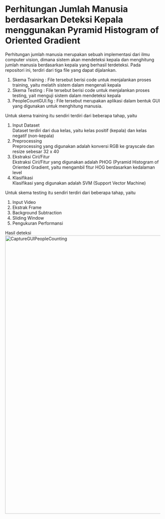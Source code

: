 # Perhitungan Jumlah Manusia berdasarkan Deteksi Kepala menggunakan Pyramid Histogram of Oriented Gradient

Perhitungan jumlah manusia merupakan sebuah implementasi dari ilmu computer vision, dimana sistem akan mendeteksi kepala dan menghitung jumlah manusia berdasarkan kepala yang berhasil terdeteksi. Pada repositori ini, terdiri dari tiga file yang dapat dijalankan.
1. Skema Training : File tersebut berisi code untuk menjalankan proses training, yaitu melatih sistem dalam mengenali kepala
2. Skema Testing : File tersebut berisi code untuk menjalankan proses testing, yait menguji sistem dalam mendeteksi kepala
3. PeopleCountGUI.fig : File tersebut merupakan aplikasi dalam bentuk GUI yang digunakan untuk menghitung manusia.

Untuk skema training itu sendiri terdiri dari beberapa tahap, yaitu
1. Input Dataset 
<br> Dataset terdiri dari dua kelas, yaitu kelas positif (kepala) dan kelas negatif (non-kepala)
2. Preprocessing
<br> Preprocessing yang digunakan adalah konversi RGB ke grayscale dan resize sebesar 32 x 40
3. Ekstraksi Ciri/Fitur
<br> Ekstraksi Ciri/Fitur yang digunakan adalah PHOG (Pyramid Histogram of Oriented Gradient, yaitu mengambil fitur HOG berdasarkan kedalaman level
4. Klasifikasi
<br> Klasifikasi yang digunakan adalah SVM (Support Vector Machine)

Untuk skema testing itu sendiri terdiri dari beberapa tahap, yaitu
1. Input Video
2. Ekstrak Frame
3. Background Subtraction
4. Sliding Window
5. Pengukuran Performansi

Hasil deteksi
<img width="900" alt="CaptureGUIPeopleCounting" src="https://user-images.githubusercontent.com/15353477/64316373-d7b28100-cfde-11e9-9c92-f0539efdf2c9.PNG">
